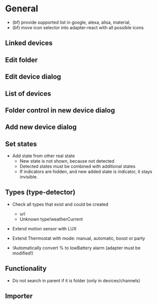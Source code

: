 # General
- (bf) provide supported list in google, alexa, alisa, material,
- (bf) move icon selector into adapter-react with all possible icons
## Linked devices

## Edit folder

## Edit device dialog

## List of devices

## Folder control in new device dialog

## Add new device dialog

## Set states
- Add state from other real state
  - New state is not shown, because not detected
  - Detected states must be combined with additional states
  - If indicators are hidden, and new added state is indicator, it stays invisible.

## Types (type-detector)
- Check all types that exist and could be created
    - url
    - Unknown type!weatherCurrent

- Extend motion sensor with LUX
- Extend Thermostat with mode: manual, automatic, boost or party
- !Automatically convert % to lowBattery alarm (adapter must be modified!)

## Functionality
- Do not search in parent if it is folder (only in devices/channels)

## Importer

  

